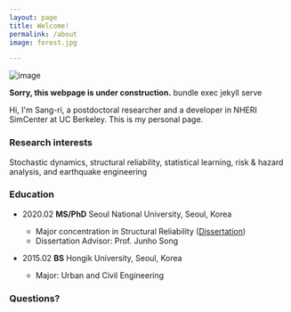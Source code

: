 ```yaml
---
layout: page
title: Welcome!
permalink: /about
image: forest.jpg

---
```



![image](../assets/img/forest.jpg "Lagrange Demo Image")

**Sorry, this webpage is under construction.**
bundle exec jekyll serve

Hi, I'm Sang-ri, a postdoctoral researcher and a developer in NHERI SimCenter at UC Berkeley. This is my personal page.


### Research interests

Stochastic dynamics, structural reliability, statistical learning, risk & hazard analysis, and earthquake engineering

### Education

* 2020.02  **MS/PhD** Seoul National University, Seoul, Korea 
	* Major concentration in Structural Reliability ([Dissertation](../assets/files/Dissertation.pdf))
	* Dissertation Advisor: Prof. Junho Song

* 2015.02  **BS** Hongik University, Seoul, Korea 
	* Major: Urban and Civil Engineering

### Questions?

